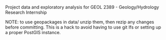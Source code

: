 Project data and exploratory analysis for GEOL 2389 - Geology/Hydrology Research Internship

NOTE: to use geopackages in data/ unzip them, then rezip any changes before committing. This is a hack to avoid having to use git lfs or setting up a proper PostGIS instance.